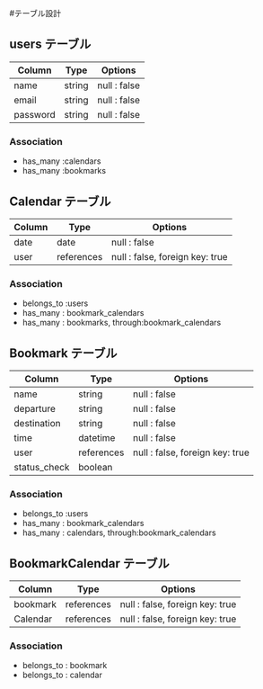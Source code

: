 #テーブル設計

## users テーブル

| Column      | Type       | Options         |
| ----------- | -----------| ----------------|
| name        | string     | null : false    |
| email       | string     | null : false    |
| password    | string     | null : false    |


### Association
- has_many :calendars
- has_many :bookmarks

## Calendar テーブル

| Column       | Type          | Options                            |
| -------------| --------------| -----------------------------------|
| date         | date          | null : false                       |
| user         | references    | null : false, foreign key: true    |

### Association
- belongs_to :users
- has_many : bookmark_calendars
- has_many : bookmarks, through:bookmark_calendars




## Bookmark テーブル

| Column       | Type          | Options                            |
| -------------| --------------| -----------------------------------|
| name         | string        | null : false                       |
| departure    | string        | null : false                       |
| destination  | string        | null : false                       |
| time         | datetime      | null : false                       |
| user         | references    | null : false, foreign key: true    |
| status_check | boolean       |                                    |

### Association
- belongs_to :users
- has_many : bookmark_calendars
- has_many : calendars, through:bookmark_calendars

## BookmarkCalendar テーブル

| Column       | Type          | Options                            |
| -------------| --------------| -----------------------------------|
| bookmark     | references    | null : false, foreign key: true    |
| Calendar     | references    | null : false, foreign key: true    |

### Association
- belongs_to : bookmark
- belongs_to : calendar





